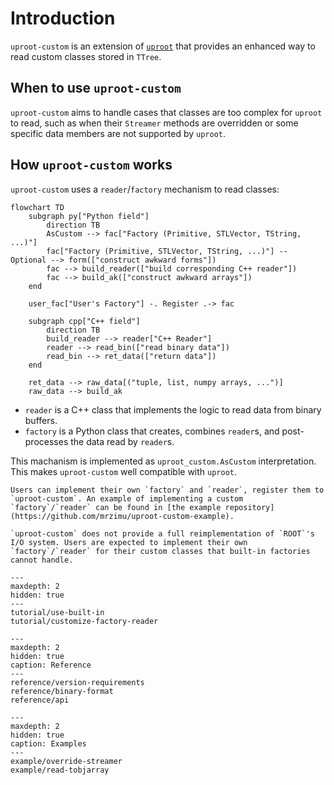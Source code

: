 # Introduction

`uproot-custom` is an extension of [`uproot`](https://uproot.readthedocs.io/en/latest/basic.html) that provides an enhanced way to read custom classes stored in `TTree`.

## When to use `uproot-custom`

`uproot-custom` aims to handle cases that classes are too complex for `uproot` to read, such as when their `Streamer` methods are overridden or some specific data members are not supported by `uproot`.

## How `uproot-custom` works

`uproot-custom` uses a `reader`/`factory` mechanism to read classes:

```{mermaid}
flowchart TD
    subgraph py["Python field"]
        direction TB
        AsCustom --> fac["Factory (Primitive, STLVector, TString, ...)"]
        fac["Factory (Primitive, STLVector, TString, ...)"] -- Optional --> form(["construct awkward forms"])
        fac --> build_reader(["build corresponding C++ reader"])
        fac --> build_ak(["construct awkward arrays"])
    end

    user_fac["User's Factory"] -. Register .-> fac

    subgraph cpp["C++ field"]
        direction TB
        build_reader --> reader["C++ Reader"]
        reader --> read_bin(["read binary data"])
        read_bin --> ret_data(["return data"])
    end

    ret_data --> raw_data[("tuple, list, numpy arrays, ...")]
    raw_data --> build_ak
```

- `reader` is a C++ class that implements the logic to read data from binary buffers.
- `factory` is a Python class that creates, combines `reader`s, and post-processes the data read by `reader`s.

This machanism is implemented as `uproot_custom.AsCustom` interpretation. This makes `uproot-custom` well compatible with `uproot`.

```{tip}
Users can implement their own `factory` and `reader`, register them to `uproot-custom`. An example of implementing a custom `factory`/`reader` can be found in [the example repository](https://github.com/mrzimu/uproot-custom-example).
```

```{note}
`uproot-custom` does not provide a full reimplementation of `ROOT`'s I/O system. Users are expected to implement their own `factory`/`reader` for their custom classes that built-in factories cannot handle.
```

```{toctree}
---
maxdepth: 2
hidden: true
---
tutorial/use-built-in
tutorial/customize-factory-reader
```

```{toctree}
---
maxdepth: 2
hidden: true
caption: Reference
---
reference/version-requirements
reference/binary-format
reference/api
```

```{toctree}
---
maxdepth: 2
hidden: true
caption: Examples
---
example/override-streamer
example/read-tobjarray
```
